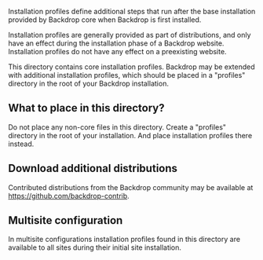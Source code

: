 Installation profiles define additional steps that run after the base
installation provided by Backdrop core when Backdrop is first installed.

Installation profiles are generally provided as part of distributions, and only
have an effect during the installation phase of a Backdrop website. Installation
profiles do not have any effect on a preexisting website.

This directory contains core installation profiles. Backdrop may be extended
with additional installation profiles, which should be placed in a "profiles"
directory in the root of your Backdrop installation.

What to place in this directory?
--------------------------------

Do not place any non-core files in this directory. Create a "profiles" directory
in the root of your installation. And place installation profiles there instead.

Download additional distributions
---------------------------------

Contributed distributions from the Backdrop community may be available at
https://github.com/backdrop-contrib.

Multisite configuration
-----------------------

In multisite configurations installation profiles found in this directory are
available to all sites during their initial site installation.
